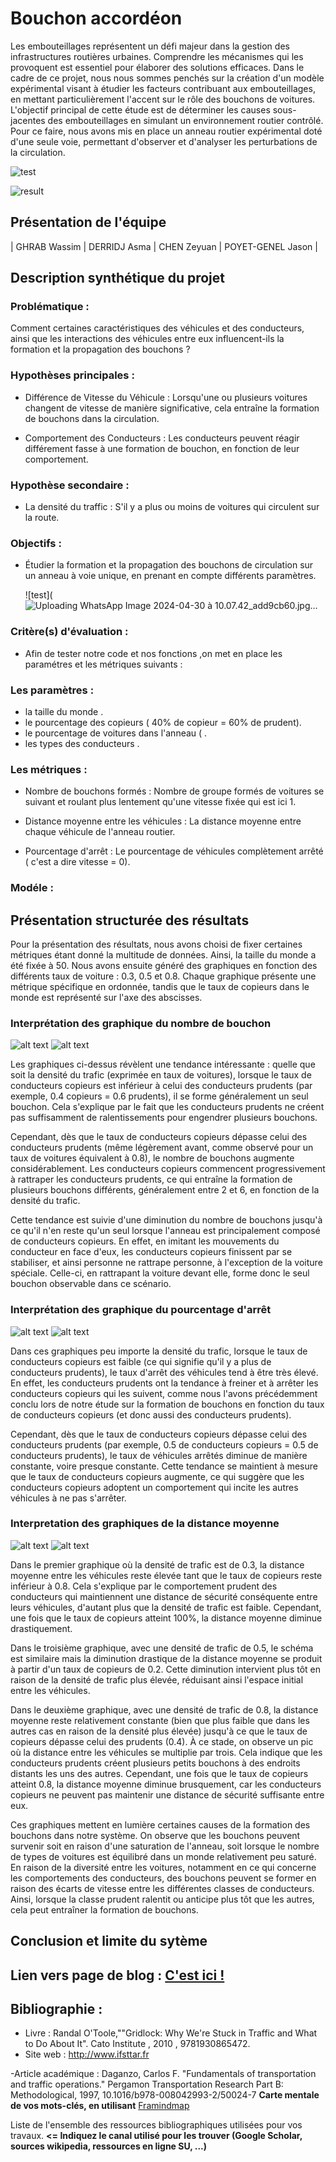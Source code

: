 #                 Bouchon accordéon


Les embouteillages représentent un défi majeur dans la gestion des infrastructures routières urbaines. Comprendre les mécanismes qui les provoquent est essentiel pour élaborer des solutions efficaces. Dans le cadre de ce projet, nous nous sommes penchés sur la création d'un modèle expérimental visant à étudier les facteurs contribuant aux embouteillages, en mettant particulièrement l'accent sur le rôle des bouchons de voitures.
L'objectif principal de cette étude est de déterminer les causes sous-jacentes des embouteillages en simulant un environnement routier contrôlé. Pour ce faire, nous avons mis en place un anneau routier expérimental doté d'une seule voie, permettant d'observer et d'analyser les perturbations de la circulation.

![test](https://vivreparis.fr/wp-content/uploads/2019/06/bouchon-paris.jpg)



![result](<img width="640" alt="image" src="https://github.com/are-dynamic-2024-g6/bouchon-accordeon/assets/159928048/5d89d3d4-116f-4117-a0b9-aaeaca3c9fc8">)



## Présentation de l'équipe


|  GHRAB Wassim  |  DERRIDJ Asma  |  CHEN Zeyuan  |  POYET-GENEL Jason  |


## Description synthétique du projet

### Problématique :
Comment certaines caractéristiques des véhicules et des conducteurs, ainsi que les interactions des véhicules entre eux influencent-ils la formation et la propagation des bouchons  ?


### Hypothèses principales :
   + Différence de Vitesse du Véhicule  : 
Lorsqu'une ou plusieurs voitures changent de vitesse de manière significative, cela entraîne la formation de bouchons dans la circulation.

   + Comportement des Conducteurs : 
Les conducteurs peuvent réagir différement fasse à une formation de bouchon, en fonction de leur comportement.


### Hypothèse secondaire :
   +  La densité du traffic :
S'il y a plus ou moins de voitures qui circulent sur la route.
    

### Objectifs :

   - Étudier la formation et la propagation des bouchons de circulation sur un anneau à voie unique, en prenant en compte différents paramètres.



 		![test](![Uploading WhatsApp Image 2024-04-30 à 10.07.42_add9cb60.jpg…]()


### Critère(s) d'évaluation :

* Afin de tester notre code et nos fonctions ,on met en place les paramétres et les métriques suivants :
      
### Les paramètres :

   - la taille du monde .
   - le pourcentage des copieurs ( 40% de copieur = 60% de prudent).
   - le pourcentage de voitures dans l'anneau ( .
   - les types des conducteurs .

   
### Les métriques :
      
- Nombre de bouchons formés : Nombre de groupe formés de voitures se suivant et roulant plus lentement qu'une vitesse fixée qui est ici 1.

- Distance moyenne entre les véhicules : La distance moyenne entre chaque véhicule de l'anneau routier.

- Pourcentage d'arrêt : Le pourcentage de véhicules complètement arrêté ( c'est a dire vitesse = 0).

### Modéle :




## Présentation structurée des résultats

Pour la présentation des résultats, nous avons choisi de fixer certaines métriques étant donné la multitude de données. Ainsi, la taille du monde a été fixée à 50. Nous avons ensuite généré des graphiques en fonction des différents taux de voiture : 0.3, 0.5 et 0.8. Chaque graphique présente une métrique spécifique en ordonnée, tandis que le taux de copieurs dans le monde est représenté sur l'axe des abscisses.


### Interprétation des graphique du nombre de bouchon 

![alt text](https://github.com/are-dynamic-2024-g6/bouchon-accordeon/blob/master/images/Graphique%20final%20nombre%20bouchon%20part%201.png)
![alt text](https://github.com/are-dynamic-2024-g6/bouchon-accordeon/blob/master/images/Graphique%20final%20nombre%20bouchon%20part%202.png)

Les graphiques ci-dessus révèlent une tendance intéressante : quelle que soit la densité du trafic (exprimée en taux de voitures), lorsque le taux de conducteurs copieurs est inférieur à celui des conducteurs prudents (par exemple, 0.4 copieurs = 0.6 prudents), il se forme généralement un seul bouchon. Cela s'explique par le fait que les conducteurs prudents ne créent pas suffisamment de ralentissements pour engendrer plusieurs bouchons.

Cependant, dès que le taux de conducteurs copieurs dépasse celui des conducteurs prudents (même légèrement avant, comme observé pour un taux de voitures équivalent à 0.8), le nombre de bouchons augmente considérablement. Les conducteurs copieurs commencent progressivement à rattraper les conducteurs prudents, ce qui entraîne la formation de plusieurs bouchons différents, généralement entre 2 et 6, en fonction de la densité du trafic.

Cette tendance est suivie d'une diminution du nombre de bouchons jusqu'à ce qu'il n'en reste qu'un seul lorsque l'anneau est principalement composé de conducteurs copieurs. En effet, en imitant les mouvements du conducteur en face d'eux, les conducteurs copieurs finissent par se stabiliser, et ainsi personne ne rattrape personne, à l'exception de la voiture spéciale. Celle-ci, en rattrapant la voiture devant elle, forme donc le seul bouchon observable dans ce scénario.

### Interprétation des graphique du pourcentage d'arrêt

![alt text](https://github.com/are-dynamic-2024-g6/bouchon-accordeon/blob/master/images/Graphique%20final%20pourcentage%20arret%20part%201.png)
![alt text](https://github.com/are-dynamic-2024-g6/bouchon-accordeon/blob/master/images/Graphique%20final%20pourcentage%20arret%20part%202.png)

Dans ces graphiques peu importe la densité du trafic, lorsque le taux de conducteurs copieurs est faible (ce qui signifie qu'il y a plus de conducteurs prudents), le taux d'arrêt des véhicules tend à être très élevé. En effet, les conducteurs prudents ont la tendance à freiner et à arrêter les conducteurs copieurs qui les suivent, comme nous l'avons précédemment conclu lors de notre étude sur la formation de bouchons en fonction du taux de conducteurs copieurs (et donc aussi des conducteurs prudents).

Cependant, dès que le taux de conducteurs copieurs dépasse celui des conducteurs prudents (par exemple, 0.5 de conducteurs copieurs = 0.5 de conducteurs prudents), le taux de véhicules arrêtés diminue de manière constante, voire presque constante. Cette tendance se maintient à mesure que le taux de conducteurs copieurs augmente, ce qui suggère que les conducteurs copieurs adoptent un comportement qui incite les autres véhicules à ne pas s'arrêter.

### Interpretation des graphiques de la distance moyenne

![alt text](https://github.com/are-dynamic-2024-g6/bouchon-accordeon/blob/master/images/Graphique%20final%20distance%20moyennne%20part%201.png)
![alt text](https://github.com/are-dynamic-2024-g6/bouchon-accordeon/blob/master/images/Graphique%20final%20distance%20moyenne%20part%202.png)

Dans le premier graphique où la densité de trafic est de 0.3, la distance moyenne entre les véhicules reste élevée tant que le taux de copieurs reste inférieur à 0.8. Cela s'explique par le comportement prudent des conducteurs qui maintiennent une distance de sécurité conséquente entre leurs véhicules, d'autant plus que la densité de trafic est faible. Cependant, une fois que le taux de copieurs atteint 100%, la distance moyenne diminue drastiquement.

Dans le troisième graphique, avec une densité de trafic de 0.5, le schéma est similaire mais la diminution drastique de la distance moyenne se produit à partir d'un taux de copieurs de 0.2. Cette diminution intervient plus tôt en raison de la densité de trafic plus élevée, réduisant ainsi l'espace initial entre les véhicules.

Dans le deuxième graphique, avec une densité de trafic de 0.8, la distance moyenne reste relativement constante (bien que plus faible que dans les autres cas en raison de la densité plus élevée) jusqu'à ce que le taux de copieurs dépasse celui des prudents (0.4). À ce stade, on observe un pic où la distance entre les véhicules se multiplie par trois. Cela indique que les conducteurs prudents créent plusieurs petits bouchons à des endroits distants les uns des autres. Cependant, une fois que le taux de copieurs atteint 0.8, la distance moyenne diminue brusquement, car les conducteurs copieurs ne peuvent pas maintenir une distance de sécurité suffisante entre eux.

Ces graphiques mettent en lumière certaines causes de la formation des bouchons dans notre système. On observe que les bouchons peuvent survenir soit en raison d'une saturation de l'anneau, soit lorsque le nombre de types de voitures est équilibré dans un monde relativement peu saturé. En raison de la diversité entre les voitures, notamment en ce qui concerne les comportements des conducteurs, des bouchons peuvent se former en raison des écarts de vitesse entre les différentes classes de conducteurs. Ainsi, lorsque la classe prudent ralentit ou anticipe plus tôt que les autres, cela peut entraîner la formation de bouchons.

## Conclusion et limite du sytème



## Lien vers page de blog : <a href="blog.html"> C'est ici ! </a>

## Bibliographie :
- Livre : Randal O'Toole,""Gridlock: Why We're Stuck in Traffic and What to Do About It". Cato Institute , 2010 ,  9781930865472.
- Site web : http://www.ifsttar.fr
  
-Article académique : Daganzo, Carlos F. "Fundamentals of transportation and traffic operations." Pergamon Transportation Research Part B: Methodological, 1997, 10.1016/b978-008042993-2/50024-7
**Carte mentale de vos mots-clés, en utilisant** <a href="https://framindmap.org/mindmaps/index.html">Framindmap </a> 

Liste de l'ensemble des ressources bibliographiques utilisées pour vos travaux. **<= Indiquez le canal utilisé pour les trouver (Google Scholar, sources wikipedia, ressources en ligne SU, ...)**
